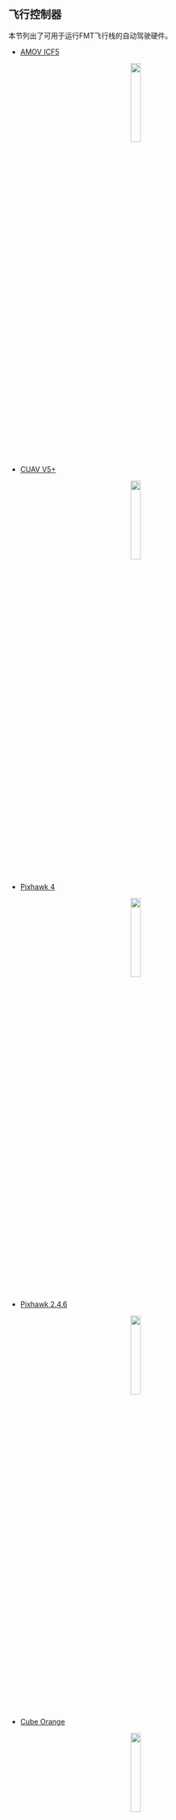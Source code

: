 ## 飞行控制器

本节列出了可用于运行FMT飞行栈的自动驾驶硬件。


- [AMOV ICF5](https://github.com/Firmament-Autopilot/FMT-Firmware/blob/master/target/amov/icf5/README.md)

<p align="center">
	<img src="https://img.alicdn.com/imgextra/i1/135449951/O1CN01CvrvTD2NNc4K3EhjM_!!135449951.jpg" width="20%">
</p>

- [CUAV V5+](https://github.com/Firmament-Autopilot/FMT-Firmware/blob/master/target/cuav/v5_plus/README.md)

<p align="center">
	<img src="https://ts1.cn.mm.bing.net/th/id/R-C.0c4db9f7ec536948d5704788f415298b?rik=BAVgwHp04DEcKA&riu=http%3a%2f%2fdoc.cuav.net%2fflight-controller%2fv5-autopilot%2fassets%2fflight-controller%2fv5-autopilot%2fv5-autopilot.jpg&ehk=GIZiwHBr9ioGEkpfhQvGIR7yFWMXNWecdOXP4G6VdXw%3d&risl=&pid=ImgRaw&r=0" width="20%">
</p>

- [Pixhawk 4](https://github.com/Firmament-Autopilot/FMT-Firmware/blob/master/target/pixhawk/fmu-v5/README.md)

<p align="center">
	<img src="figures/pixhawk4.jpg" width="20%">
</p>

- [Pixhawk 2.4.6](https://github.com/Firmament-Autopilot/FMT-Firmware/blob/master/target/pixhawk/fmu-v2/README.md)

<p align="center">
	<img src="figures/pixhawk246.jpg" width="20%">
</p>

- [Cube Orange](https://github.com/Firmament-Autopilot/FMT-Firmware/blob/master/target/cubepilot/cubeorange/README.md)

<p align="center">
	<img src="https://a2zrc.com/wp-content/uploads/2021/05/Flight_Controller_Cube_Orange_with_ADS-B_IN.jpg" width="20%">
</p>
